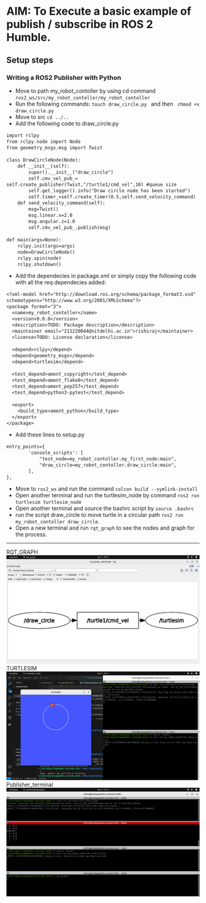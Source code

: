 # AIM: To Execute a basic example of publish / subscribe in ROS 2 Humble.

## Setup steps
### Writing a ROS2 Publisher with Python
- Move to path my_robot_contoller by using cd command
`ros2_ws/src/my_robot_contoller/my_robot_contoller`
- Run the following commands:
``` touch draw_circle.py  ``` and  then
``` chmod +x draw_circle.py```
- Move to src 
``` cd ../.. ```
- Add the following code to draw_circle.py
```#! /usr/bin/env python3
import rclpy 
from rclpy.node import Node
from geometry_msgs.msg import Twist

class DrawCircleNode(Node):
    def __init__(self):
        super().__init__("draw_circle")
        self.cmv_vel_pub_= self.create_publisher(Twist,"/turtle1/cmd_vel",10) #queue size
        self.get_logger().info("Draw circle node has been started")
        self.timer_=self.create_timer(0.5,self.send_velocity_command)
    def send_velocity_command(self):
        msg=Twist()
        msg.linear.x=2.0
        msg.angular.z=1.0
        self.cmv_vel_pub_.publish(msg)

def main(args=None):
    rclpy.init(args=args)
    node=DrawCircleNode()
    rclpy.spin(node)
    rclpy.shutdown()
 ```
- Add the dependecies in package.xml or simply copy the following code with all the req dependecies added:
``` <?xml version="1.0"?>
<?xml-model href="http://download.ros.org/schema/package_format3.xsd" schematypens="http://www.w3.org/2001/XMLSchema"?>
<package format="3">
  <name>my_robot_contoller</name>
  <version>0.0.0</version>
  <description>TODO: Package description</description>
  <maintainer email="211220044@nitdelhi.ac.in">rishiraj</maintainer>
  <license>TODO: License declaration</license>

  <depend>rclpy</depend>
  <depend>geometry_msgs</depend>
  <depend>turtlesim</depend>

  <test_depend>ament_copyright</test_depend>
  <test_depend>ament_flake8</test_depend>
  <test_depend>ament_pep257</test_depend>
  <test_depend>python3-pytest</test_depend>

  <export>
    <build_type>ament_python</build_type>
  </export>
</package>
```

- Add these lines to setup.py 
``` 
entry_points={
        'console_scripts': [
            "test_node=my_robot_contoller.my_first_node:main",
            "draw_circle=my_robot_contoller.draw_circle:main",
        ],
}, 
```
- Move to `ros2_ws` and run the command `colcon build --symlink-install`
- Open another terminal and run the turtlesim_node by command `ros2 run turtlesim turtlesim_node`
- Open another terminal and source the bashrc script by `source .bashrc`
- run the script draw_circle to move turtle in a circular path `ros2 run my_robot_contoller draw_circle`.
- Open a new terminal and run  `rqt_graph` to see the nodes and graph for the process.
---
RQT_GRAPH
![Rqt_graph](./images/Publisher_rqt_graph.png)
TURTLESIM
![Turtle_following_circular_path](./images/Publisher_turtle.png)
Publisher_terminal
![Terminal](./images/Publisher_terminal.png)
